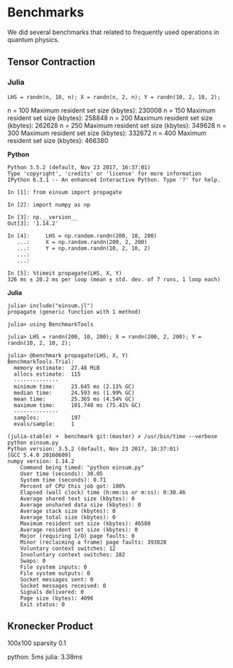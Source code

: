 # Benchmarks

We did several benchmarks that related to frequently used operations in quantum physics.


## Tensor Contraction

### Julia

```
LHS = randn(n, 10, n); X = randn(n, 2, n); Y = randn(10, 2, 10, 2);
```

n = 100
Maximum resident set size (kbytes): 230008
n = 150
Maximum resident set size (kbytes): 258848
n = 200
Maximum resident set size (kbytes): 262628
n = 250
Maximum resident set size (kbytes): 349628
n = 300
Maximum resident set size (kbytes): 332672
n = 400
Maximum resident set size (kbytes): 466380

**Python**

```
Python 3.5.2 (default, Nov 23 2017, 16:37:01) 
Type 'copyright', 'credits' or 'license' for more information
IPython 6.3.1 -- An enhanced Interactive Python. Type '?' for help.

In [1]: from einsum import propagate

In [2]: import numpy as np

In [3]: np.__version__
Out[3]: '1.14.2'

In [4]:     LHS = np.random.randn(200, 10, 200)
   ...:     X = np.random.randn(200, 2, 200)
   ...:     Y = np.random.randn(10, 2, 10, 2)
   ...: 
   ...: 

In [5]: %timeit propagate(LHS, X, Y)
326 ms ± 20.2 ms per loop (mean ± std. dev. of 7 runs, 1 loop each)
```

**Julia**

```julia-repl
julia> include("einsum.jl")
propagate (generic function with 1 method)

julia> using BenchmarkTools

julia> LHS = randn(200, 10, 200); X = randn(200, 2, 200); Y = randn(10, 2, 10, 2);

julia> @benchmark propagate(LHS, X, Y)
BenchmarkTools.Trial: 
  memory estimate:  27.48 MiB
  allocs estimate:  115
  --------------
  minimum time:     23.645 ms (2.11% GC)
  median time:      24.593 ms (1.99% GC)
  mean time:        25.365 ms (4.54% GC)
  maximum time:     101.740 ms (75.41% GC)
  --------------
  samples:          197
  evals/sample:     1
```


```
(julia-stable) ➜  benchmark git:(master) ✗ /usr/bin/time --verbose python einsum.py 
Python version: 3.5.2 (default, Nov 23 2017, 16:37:01) 
[GCC 5.4.0 20160609]
numpy version: 1.14.2
	Command being timed: "python einsum.py"
	User time (seconds): 30.05
	System time (seconds): 0.71
	Percent of CPU this job got: 100%
	Elapsed (wall clock) time (h:mm:ss or m:ss): 0:30.46
	Average shared text size (kbytes): 0
	Average unshared data size (kbytes): 0
	Average stack size (kbytes): 0
	Average total size (kbytes): 0
	Maximum resident set size (kbytes): 46580
	Average resident set size (kbytes): 0
	Major (requiring I/O) page faults: 0
	Minor (reclaiming a frame) page faults: 393828
	Voluntary context switches: 12
	Involuntary context switches: 282
	Swaps: 0
	File system inputs: 0
	File system outputs: 0
	Socket messages sent: 0
	Socket messages received: 0
	Signals delivered: 0
	Page size (bytes): 4096
	Exit status: 0

```

## Kronecker Product

100x100 sparsity 0.1

python: 5ms
julia: 3.38ms
